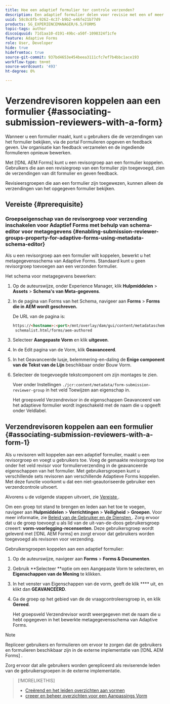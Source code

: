 ```yaml
---
title: Hoe een adaptief formulier ter controle verzenden?
description: Een adaptief formulier delen voor revisie met een of meer revisoren.
uuid: 58c8c8fb-9262-4c37-b9b2-e46fe21b77d9
products: SG_EXPERIENCEMANAGER/6.5/FORMS
topic-tags: author
discoiquuid: 71d1aa10-d191-49bc-a50f-1098324f1cfe
feature: Adaptive Forms
role: User, Developer
hide: true
hidefromtoc: true
source-git-commit: 937bd4653e454beea3111cfc7ef7b4bbc1ace193
workflow-type: tm+mt
source-wordcount: '493'
ht-degree: 0%

---
```



# Verzendrevisoren koppelen aan een formulier {#associating-submission-reviewers-with-a-form}

Wanneer u een formulier maakt, kunt u gebruikers die de verzendingen van het formulier bekijken, via de portal Formulieren opgeven en feedback geven. Uw organisatie kan feedback verzamelen en de ingediende formulieren opnieuw bewerken.

Met [!DNL AEM Forms] kunt u een revisorgroep aan een formulier koppelen. Gebruikers die aan een revisiegroep van een formulier zijn toegevoegd, zien de verzendingen van dit formulier en geven feedback.

Revisieersgroepen die aan een formulier zijn toegewezen, kunnen alleen de verzendingen van het opgegeven formulier bekijken.

## Vereiste {#prerequisite}

### Groepseigenschap van de revisorgroep voor verzending inschakelen voor Adaptief Forms met behulp van schema-editor voor metagegevens {#enabling-submission-reviewer-groups-property-for-adaptive-forms-using-metadata-schema-editor}

Als u een revisorgroep aan een formulier wilt koppelen, bewerkt u het metagegevensschema van Adaptive Forms. Standaard kunt u geen revisorgroep toevoegen aan een verzonden formulier.

Het schema voor metagegevens bewerken:

1. Op de auteurswijze, onder Experience Manager, klik **Hulpmiddelen** > **Assets** > **Schema&#39;s van Meta-gegevens**.
1. In de pagina van Forms van het Schema, navigeer aan **Forms** > **Forms die in AEM wordt geschreven.**

   De URL van de pagina is:

   ```html
   https://<hostname>:<port>/mnt/overlay/dam/gui/content/metadataschemaeditor/
    schemalist.html/forms/aem-authored
   ```

1. Selecteer **Aangepaste Vorm** en klik **uitgeven**.
1. In de Edit pagina van de Vorm, klik **Geavanceerd**.
1. In het Geavanceerde lusje, belemmering-en-daling de **Enige component van de Tekst van de Lijn** beschikbaar onder Bouw Vorm.
1. Selecteer de toegevoegde tekstcomponent om zijn montages te zien.

   Voer onder Instellingen `./jcr:content/metadata/form-submission-reviewer-group` in het veld Toewijzen aan eigenschap in.

   Het groepsveld Verzendrevisor in de eigenschappen Geavanceerd van het adaptieve formulier wordt ingeschakeld met de naam die u opgeeft onder Veldlabel.

## Verzendrevisoren koppelen aan een formulier {#associating-submission-reviewers-with-a-form-1}

Als u revisoren wilt koppelen aan een adaptief formulier, maakt u een revisorgroep en voegt u gebruikers toe. Voeg de gemaakte revisorgroep toe onder het veld revisor voor formulierverzending in de geavanceerde eigenschappen van het formulier.
Met gebruikersgroepen kunt u verschillende sets revisoren aan verschillende Adaptieve Forms koppelen. Met deze functie voorkomt u dat een niet-geautoriseerde gebruiker een verzendcontrole uitvoert.

Alvorens u de volgende stappen uitvoert, zie [ Vereiste ](adding-reviewers-form.md#prerequisite).

Om een groep tot stand te brengen en leden aan het toe te voegen, navigeer aan **Hulpmiddelen** > **Verrichtingen** > **Veiligheid** > **Groepen**.
Voor meer informatie, zie [ Beleid van de Gebruiker en de Diensten ](https://experienceleague.adobe.com/docs/experience-manager-65/administering/security/security.html).
Zorg ervoor dat u de groep toevoegt u als lid van de uit-van-de-doos gebruikersgroep creeert: **vorm-voorlegging-recensenten**. Deze gebruikersgroep wordt geleverd met [!DNL AEM Forms] en zorgt ervoor dat gebruikers worden toegevoegd als revisoren voor verzending.

Gebruikersgroepen koppelen aan een adaptief formulier:

1. Op de auteurswijze, navigeer aan **Forms** > **Forms &amp; Documenten**.
1. Gebruik **Selecteer **optie om een Aangepaste Vorm te selecteren, en **Eigenschappen van de Mening** te klikken.
1. In het venster van Eigenschappen van de vorm, geeft de klik **** uit, en klikt dan **GEAVANCEERD**.
1. Ga de groep op het gebied van de de vraagcontroleersgroep in, en klik **Gereed**.

   Het groepsveld Verzendrevisor wordt weergegeven met de naam die u hebt opgegeven in het bewerkte metagegevensschema van Adaptive Forms.

>[!NOTE]
>
>Repliceer gebruikers en formulieren om ervoor te zorgen dat de gebruikers en formulieren beschikbaar zijn in de externe implementatie van [!DNL AEM Forms] .
>
>Zorg ervoor dat alle gebruikers worden gerepliceerd als reviserende leden van de gebruikersgroepen in de externe implementatie.

>[!MORELIKETHIS]
>
>* [ Creërend en het leiden overzichten aan vormen ](/help/forms/create-reviews-forms.md)
>* [ creeer en beheer overzichten voor een Aanpassings Vorm ](/help/forms/review-adaptiveforms-in-sites-page.md)